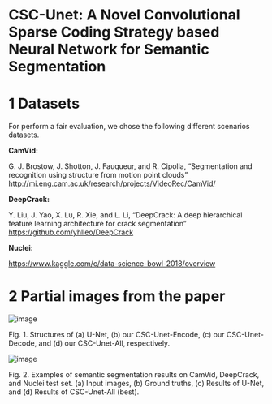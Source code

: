 # CSC-Unet: A Novel Convolutional Sparse Coding Strategy based Neural Network for Semantic Segmentation

# 1 Datasets

For perform a fair evaluation, we chose the following different scenarios datasets.

**CamVid:**

G. J. Brostow, J. Shotton, J. Fauqueur, and R. Cipolla,  “Segmentation and recognition using structure from motion point clouds” 
http://mi.eng.cam.ac.uk/research/projects/VideoRec/CamVid/


**DeepCrack:**  

Y. Liu, J. Yao, X. Lu, R. Xie, and L. Li,  “DeepCrack: A deep hierarchical feature learning architecture for crack segmentation” 
https://github.com/yhlleo/DeepCrack

**Nuclei:** 

https://www.kaggle.com/c/data-science-bowl-2018/overview  

# 2 Partial images from the paper

![image](https://user-images.githubusercontent.com/32182817/127757796-d735c534-adf1-416a-af19-94e69a903a93.png)

Fig. 1.  Structures of (a) U-Net, (b) our CSC-Unet-Encode, (c) our CSC-Unet-Decode, and (d) our CSC-Unet-All, respectively.

![image](https://user-images.githubusercontent.com/32182817/127757650-35238581-8138-428e-b77f-6d7924e63cb8.png)

Fig. 2.  Examples of semantic segmentation results on CamVid, DeepCrack, and Nuclei test set. (a) Input images, (b) Ground truths, (c) Results of U-Net, and (d) Results of CSC-Unet-All (best).

